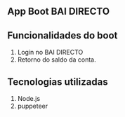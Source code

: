 ## App Boot BAI DIRECTO


## Funcionalidades do boot

1. Login no BAI DIRECTO
2. Retorno do  saldo da conta.

## Tecnologias utilizadas
1. Node.js
2. puppeteer
